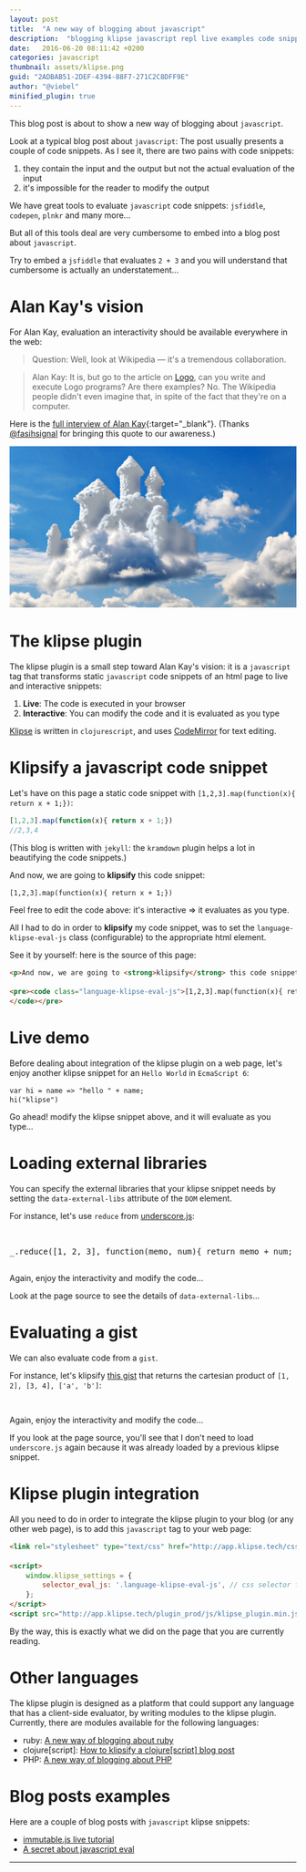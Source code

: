 ```yaml
---
layout: post
title:  "A new way of blogging about javascript"
description:  "blogging klipse javascript repl live examples code snippets"
date:   2016-06-20 08:11:42 +0200
categories: javascript
thumbnail: assets/klipse.png
guid: "2ADBAB51-2DEF-4394-88F7-271C2C8DFF9E"
author: "@viebel"
minified_plugin: true
---
```


This blog post is about to show a new way of blogging about `javascript`.

Look at a typical blog post about `javascript`: The post usually presents a couple of code snippets. As I see it, there are two pains with code snippets:

1. they contain the input and the output but not the actual evaluation of the input
2. it's impossible for the reader to modify the output

We have great tools to evaluate `javascript` code snippets: `jsfiddle`, `codepen`, `plnkr` and many more...

But all of this tools deal are very cumbersome to embed into a blog post about `javascript`.

Try to embed a `jsfiddle` that evaluates `2 + 3` and you will understand that cumbersome is actually an understatement...

# Alan Kay's vision

For Alan Kay, evaluation an interactivity should be available everywhere in the web:

>Question: Well, look at Wikipedia — it's a tremendous collaboration.

>Alan Kay: It is, but go to the article on [Logo](https://en.wikipedia.org/wiki/Logo_(programming_language)), can you write and execute Logo programs? Are there examples? No. The Wikipedia people didn't even imagine that, in spite of the fact that they're on a computer.

Here is the [full interview of Alan Kay](http://www.drdobbs.com/architecture-and-design/interview-with-alan-kay/240003442?pgno=2){:target="_blank"}. (Thanks [@fasihsignal](https://twitter.com/fasihsignal) for bringing this quote to our awareness.)

![dream](/assets/dream.jpg)

# The klipse plugin

The klipse plugin is a small step toward Alan Kay's vision: it is a `javascript` tag that transforms static `javascript` code snippets of an html page to live and interactive snippets:

1. **Live**: The code is executed in your browser
2. **Interactive**: You can modify the code and it is evaluated as you type

[Klipse](https://github.com/viebel/klipse) is written in `clojurescript`, and uses [CodeMirror](http://codemirror.net/) for text editing. 


# Klipsify a javascript code snippet

Let's have on this page a static code snippet with `[1,2,3].map(function(x){ return x + 1;})`:

~~~javascript
[1,2,3].map(function(x){ return x + 1;})
//2,3,4
~~~

(This blog is written with `jekyll`: the `kramdown` plugin helps a lot in beautifying the code snippets.)

And now, we are going to **klipsify** this code snippet:

~~~klipse-eval-js
[1,2,3].map(function(x){ return x + 1;})
~~~

Feel free to edit the code above: it's interactive => it evaluates as you type.

All I had to do in order to **klipsify** my code snippet, was to set the `language-klipse-eval-js` class (configurable) to the appropriate html element.

See it by yourself: here is the source of this page:

~~~html
<p>And now, we are going to <strong>klipsify</strong> this code snippet:</p>

<pre><code class="language-klipse-eval-js">[1,2,3].map(function(x){ return x + 1;})
</code></pre>
~~~


# Live demo

Before dealing about integration of the klipse plugin on a web page, let's enjoy another klipse snippet for an `Hello World` in `EcmaScript 6`:

~~~klipse-eval-js
var hi = name => "hello " + name;
hi("klipse")
~~~

Go ahead! modify the klipse snippet above, and it will evaluate as you type...

# Loading external libraries


You can specify the external libraries that your klipse snippet needs by setting the `data-external-libs` attribute of the `DOM` element.

For instance, let's use `reduce` from [underscore.js](http://underscorejs.org/):

<pre>
<div class="language-klipse-eval-js" data-external-libs="http://underscorejs.org/underscore-min.js">

_.reduce([1, 2, 3], function(memo, num){ return memo + num; }, 0);
</div>
</pre>

Again, enjoy the interactivity and modify the code...

Look at the page source to see the details of `data-external-libs`...

# Evaluating a gist

We can also evaluate code from a `gist`.

For instance, let's klipsify [this gist](https://gist.github.com/viebel/62d62220da0507860102c8ca6ad6db86) that returns the cartesian product of `[1, 2], [3, 4], ['a', 'b']`:

<pre>
<div class="language-klipse-eval-js" data-gist-id="viebel/db1f5c9dac9bf5198ceb0b95827dedf1"></div>
</pre>

Again, enjoy the interactivity and modify the code...

If you look at the page source, you'll see that I don't need to load `underscore.js` again because it was already loaded by a previous klipse snippet.

# Klipse plugin integration

All you need to do in order to integrate the klipse plugin to your blog (or any other web page), is to add this `javascript` tag to your web page:

~~~html
<link rel="stylesheet" type="text/css" href="http://app.klipse.tech/css/codemirror.css">

<script>
    window.klipse_settings = {
        selector_eval_js: '.language-klipse-eval-js', // css selector for the html elements you want to klipsify
    };
</script>
<script src="http://app.klipse.tech/plugin_prod/js/klipse_plugin.min.js"></script>
~~~

By the way, this is exactly what we did on the page that you are currently reading.

# Other languages

The klipse plugin is designed as a platform that could support any language that has a client-side evaluator, by writing modules to the klipse plugin. Currently, there are modules available for the following languages: 

- ruby: [A new way of blogging about ruby](http://blog.klipse.tech/ruby/2016/06/20/blog-ruby.html)
- clojure[script]: [How to klipsify a clojure[script] blog post](http://blog.klipse.tech/clojure/2016/06/07/klipse-plugin-tuto.html)
- PHP: [A new way of blogging about PHP](http://blog.klipse.tech/php/2016/06/26/blog-php.html)

# Blog posts examples

Here are a couple of blog posts with  `javascript` klipse snippets:

- [immutable.js live tutorial](http://blog.klipse.tech/javascript/2016/03/30/immutable.html)
- [A secret about javascript eval](http://blog.klipse.tech/javascript/2016/06/20/js-eval-secrets.html)


---
[app-url]: http://app.klipse.tech?blog=klipse

